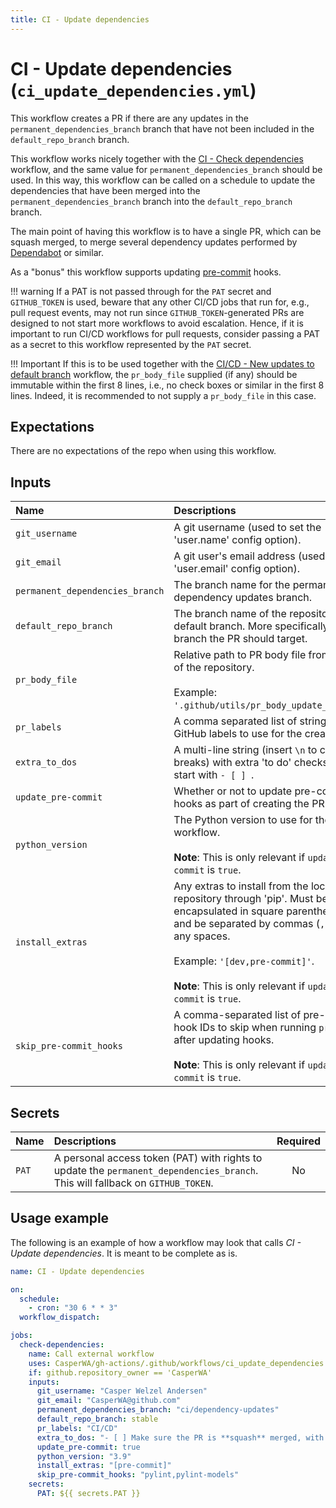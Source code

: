 ```yaml
---
title: CI - Update dependencies
---
```

<!-- markdownlint-disable MD038 -->
<!-- markdownlint-disable-next-line MD025 -->
# CI - Update dependencies (`ci_update_dependencies.yml`)

This workflow creates a PR if there are any updates in the `permanent_dependencies_branch` branch that have not been included in the `default_repo_branch` branch.

This workflow works nicely together with the [CI - Check dependencies](./ci_check_pyproject_dependencies.md) workflow, and the same value for `permanent_dependencies_branch` should be used.
In this way, this workflow can be called on a schedule to update the dependencies that have been merged into the `permanent_dependencies_branch` branch into the `default_repo_branch` branch.

The main point of having this workflow is to have a single PR, which can be squash merged, to merge several dependency updates performed by [Dependabot](https://github.com/dependabot/dependabot-core) or similar.

As a "bonus" this workflow supports updating [pre-commit](https://pre-commit.com) hooks.

!!! warning
    If a PAT is not passed through for the `PAT` secret and `GITHUB_TOKEN` is used, beware that any other CI/CD jobs that run for, e.g., pull request events, may not run since `GITHUB_TOKEN`-generated PRs are designed to not start more workflows to avoid escalation.
    Hence, if it is important to run CI/CD workflows for pull requests, consider passing a PAT as a secret to this workflow represented by the `PAT` secret.

!!! Important
    If this is to be used together with the [CI/CD - New updates to default branch](./ci_cd_updated_default_branch.md) workflow, the `pr_body_file` supplied (if any) should be immutable within the first 8 lines, i.e., no check boxes or similar in the first 8 lines.
    Indeed, it is recommended to not supply a `pr_body_file` in this case.

## Expectations

There are no expectations of the repo when using this workflow.

## Inputs

| **Name** | **Descriptions** | **Required** | **Default** | **Type** |
|:--- |:--- |:---:|:---:|:---:|
| `git_username` | A git username (used to set the 'user.name' config option). | **_Yes_** | | _string_ |
| `git_email` | A git user's email address (used to set the 'user.email' config option). | **_Yes_** | | _string_ |
| `permanent_dependencies_branch` | The branch name for the permanent dependency updates branch. | No | ci/dependency-updates | _string_ |
| `default_repo_branch` | The branch name of the repository's default branch. More specifically, the branch the PR should target. | No | main | _string_ |
| `pr_body_file` | Relative path to PR body file from the root of the repository.</br></br>Example: `'.github/utils/pr_body_update_deps.txt'`. | No | _Empty string_ | _string_ |
| `pr_labels` | A comma separated list of strings of GitHub labels to use for the created PR. | No | _Empty string_ | _string_ |
| `extra_to_dos` | A multi-line string (insert `\n` to create line breaks) with extra 'to do' checks. Should start with `- [ ] `. | No | _Empty string_ | _string_ |
| `update_pre-commit` | Whether or not to update pre-commit hooks as part of creating the PR. | No | `false` | _boolean_ |
| `python_version` | The Python version to use for the workflow.</br></br>**Note**: This is only relevant if `update_pre-commit` is `true`. | No | 3.9 | _string_ |
| `install_extras` | Any extras to install from the local repository through 'pip'. Must be encapsulated in square parentheses (`[]`) and be separated by commas (`,`) without any spaces.</br></br>Example: `'[dev,pre-commit]'`.</br></br>**Note**: This is only relevant if `update_pre-commit` is `true`. | No | _Empty string_ | _string_ |
| `skip_pre-commit_hooks` | A comma-separated list of pre-commit hook IDs to skip when running `pre-commit` after updating hooks.</br></br>**Note**: This is only relevant if `update_pre-commit` is `true`. | No | _Empty string_ | _string_ |

## Secrets

| **Name** | **Descriptions** | **Required** |
|:--- |:--- |:---:|
| `PAT` | A personal access token (PAT) with rights to update the `permanent_dependencies_branch`. This will fallback on `GITHUB_TOKEN`. | No |

## Usage example

The following is an example of how a workflow may look that calls _CI - Update dependencies_.
It is meant to be complete as is.

```yaml
name: CI - Update dependencies

on:
  schedule:
    - cron: "30 6 * * 3"
  workflow_dispatch:

jobs:
  check-dependencies:
    name: Call external workflow
    uses: CasperWA/gh-actions/.github/workflows/ci_update_dependencies.yml@main
    if: github.repository_owner == 'CasperWA'
    inputs:
      git_username: "Casper Welzel Andersen"
      git_email: "CasperWA@github.com"
      permanent_dependencies_branch: "ci/dependency-updates"
      default_repo_branch: stable
      pr_labels: "CI/CD"
      extra_to_dos: "- [ ] Make sure the PR is **squash** merged, with a sensible commit message.\n- [ ] Check related `requirements*.txt` files are updated accordingly."
      update_pre-commit: true
      python_version: "3.9"
      install_extras: "[pre-commit]"
      skip_pre-commit_hooks: "pylint,pylint-models"
    secrets:
      PAT: ${{ secrets.PAT }}
```
